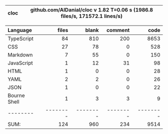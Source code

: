 
cloc|github.com/AlDanial/cloc v 1.82  T=0.06 s (1986.8 files/s, 171572.1 lines/s)
--- | ---

Language|files|blank|comment|code
:-------|-------:|-------:|-------:|-------:
TypeScript|84|810|200|8653
CSS|27|78|0|528
Markdown|7|55|0|150
JavaScript|1|12|31|98
HTML|1|0|0|28
YAML|2|2|0|26
JSON|1|0|0|22
Bourne Shell|1|3|3|9
--------|--------|--------|--------|--------
SUM:|124|960|234|9514
